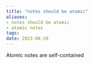 ```yaml
---
title: "notes should be atomic"
aliases:
- notes should be atomic
- atomic notes
tags:
date: 2023-08-20
---
```


Atomic notes are self-contained